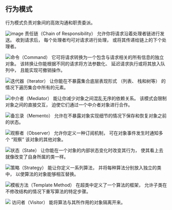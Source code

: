 

## 行为模式

行为模式负责对象间的高效沟通和职责委派。

![image](https://refactoringguru.cn/images/patterns/cards/chain-of-responsibility-mini.png) 责任链（Chain of Responsibility）
允许你将请求沿着处理者链进行发送。 收到请求后， 每个处理者均可对请求进行处理， 或将其传递给链上的下个处理者。

![](https://refactoringguru.cn/images/patterns/cards/command-mini.png)命令（Command）
它可将请求转换为一个包含与请求相关的所有信息的独立对象。 该转换让你能根据不同的请求将方法参数化、 延迟请求执行或将其放入队列中， 且能实现可撤销操作。

![](https://refactoringguru.cn/images/patterns/cards/iterator-mini.png)迭代器（Iterator）
让你能在不暴露集合底层表现形式 （列表、 栈和树等） 的情况下遍历集合中所有的元素。

![](https://refactoringguru.cn/images/patterns/cards/mediator-mini.png)中介者（Mediator）
能让你减少对象之间混乱无序的依赖关系。 该模式会限制对象之间的直接交互， 迫使它们通过一个中介者对象进行合作。

![](https://refactoringguru.cn/images/patterns/cards/memento-mini.png)备忘录（Memento）
允许在不暴露对象实现细节的情况下保存和恢复对象之前的状态。

![](https://refactoringguru.cn/images/patterns/cards/observer-mini.png)观察者（Observer）
允许你定义一种订阅机制， 可在对象事件发生时通知多个 “观察” 该对象的其他对象。

![](https://refactoringguru.cn/images/patterns/cards/state-mini.png)状态（State）
让你能在一个对象的内部状态变化时改变其行为， 使其看上去就像改变了自身所属的类一样。

![](https://refactoringguru.cn/images/patterns/cards/strategy-mini.png)策略（Strategy）
能让你定义一系列算法， 并将每种算法分别放入独立的类中， 以使算法的对象能够相互替换。

![](https://refactoringguru.cn/images/patterns/cards/template-method-mini.png)模板方法（Template Method）
在超类中定义了一个算法的框架， 允许子类在不修改结构的情况下重写算法的特定步骤。

![](https://refactoringguru.cn/images/patterns/cards/visitor-mini.png) 访问者（Visitor）
能将算法与其所作用的对象隔离开来。